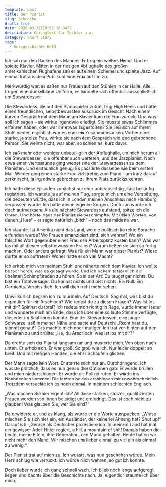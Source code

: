 ```yaml
---
template: post
title: Der Pianist
slug: Schnecke
draft: true
date: 2020-03-31T10:52:16.942Z
description: Coronatext für Töchter u.a.
category: Short Story
tags:
  - Kurzgeschichte Held
---
```



Ich sah nur den Rücken des Mannes. Er trug ein weißes Hemd. Und er spielte Klavier. Mitten in der riesigen Abflughalle des großen amerikanischen Flughafens saß er auf einem Schemel und spielte Jazz. Auf einmal trat aus dem Publikum eine Frau auf ihn zu.

Merkwürdig war: es saßen nur Frauen auf den Stühlen in der Halle. Alle trugen eine dunkelblaue Uniform, es handelte sich offenbar ausschließlich um Stewardessen.

Die Stewardess, die auf den Pianospieler zutrat, trug High Heels und hatte einen freundlichen, selbstbewussten Ausdruck im Gesicht. Nach einem kurzen Gespräch mit dem Mann am Klavier kam die Frau zurück. Und was soll ich sagen – sie wirkte irgendwie erledigt. Sie musste etwas Schlimmes erfahren haben, oder war ihr etwas zugestoßen? Sie ließ sich auf ihrem Stuhl nieder, eigentlich war es eher ein Zusammensacken. Vorher eine starke, ja stolze Frau, wirkte sie nach dem Gespräch wie eine gebrochene Person. Sie weinte nicht, war aber, so schien es, kurz davor.

Ich saß mehr oder weniger unbeteiligt in der Abflughalle, um mich herum all die Stewardessen, die offenbar auch warteten, und der Jazzpianist. Nach etwa einer Viertelstunde ging wieder eine der Stewardessen zu dem Pianisten. Und erstaunlich genug: Es passierte dasselbe wie beim ersten Mal. Wieder ging einen starke Frau zielstrebig zum Piano – um kurz darauf zerknirscht, ja irgendwie gebrochen zu ihrem Platz zurückzukehren.

Ich hatte diese Episoden zunächst nur eher unbeabsichtigt, fast beiläufig registriert. Ich wartete ja auf meinen Flug, sorgte mich um eine Verspätung, die bedeuten würde, dass ich in London meinen Anschluss nach Hamburg verpassen würde. Ich hatte meine eigenen Sorgen. Doch nun wurde ich doch aufmerksam. Als die nächste Stewardess aufstand, spitze ich die Ohren. Und hörte, dass der Pianist sie beschimpfte. Mit üblen Worten, von denen „Hure“ – er sagte natürlich „bitch“ – noch das mildeste war.

Ich staunte. Ist Amerika nicht das Land, wo die politisch korrekte Sprache erfunden wurde? Wo Frauen emanzipiert sind, sich wehren? Wo ein falsches Wort gegenüber einer Frau den Arbeitsplatz kosten kann? Was war los mit all diesen selbstbewussten Frauen? Warum ließen sie sich so fertig machen. Oder anders gefragt: Was für ein Mann war dieser Pianist? Wieso durfte er so auftreten? Woher hatte er so viel Macht?

Ich erhob mich von meinem Stuhl und näherte mich dem Klavier. Ich wollte besser hören, was da gesagt wurde. Und ich bekam tatsächlich die übelsten Schimpftiraden zu hören. So in der Art: Du taugst gar nichts. Du bist ein Totalversager. Du kannst nichts und bist nichts. Ein Null. Ein Garnichts. Verpiss dich. Ich will dich nicht mehr sehen.

Unwillkürlich begann ich zu murmeln. Auf Deutsch: Sag mal, was bist du eigentlich für ein Arschloch? Wie redest du zu diesen Frauen? Was ist los mit dir? Spinnst du total? Ich redete mich richtig in Rage, wurde immer lauter und wunderte mich am Ende, dass ich über eine so laute Stimme verfügte, die jeder im Saal hören konnte. Eine der Stewardessen, eine junge Schwarze, saß in meiner Nähe und sagte auf Deutsch: „Recht hast du, stimmt genau!“ Das machte mich noch mutiger. Ich trat von hinten auf den Pianisten zu und brüllte: „He, du Arschloch, was ist los mit dir?“

Da drehte sich der Pianist langsam um und musterte mich. Von oben nach unten. Er erhob sich. Er war groß. So groß wie ich. Nur leider doppelt so breit. Und mit riesigen Händen, die eher Schaufeln glichen.

Der Mann sagte kein Wort. Er starrte mich nur an. Durchdringend. Ich wusste plötzlich, dass es nun genau drei Optionen gab: Er würde brüllen und mich niederschlagen. Er würde die Polizei rufen. Er würde ins Nachdenken kommen. Die letzten beiden erschienen mir unwahrscheinlich. Trotzdem versuchte ich es noch einmal. In meinem schlechten Englisch.

„Was machen Sie hier eigentlich? All diese starken, stolzen, qualifizierten Frauen werden von Ihnen beleidigt und erniedrigt. Das ist doch nicht zu glauben! Was glauben Sie, wer Sie sind?“

Da erwiderte er, und es klang, als würde er die Worte ausspucken: „Wieso mischen Sie sich hier ein, ein Ausländer, der keinerlei Ahnung hat? Shut up!“ Darauf ich: „Gerade als Deutscher protestiere ich. In meinem Land hat mal ein gewisser Adolf Hitler regiert, a hill, a mountain of shit! Damals haben die Leute, meine Eltern, ihre Generation, den Mund gehalten. Heute halten wir nicht mehr den Mund. Wir mischen uns lieber einmal zu viel ein als einmal zu wenig.“

Der Pianist trat auf mich zu. Ich wusste, was nun geschehen würde. Mein Herz schlug wie verrückt. Ich würde mich wehren, so gut ich konnte.

Doch lieber wurde ich ganz schnell wach. Ich blieb noch lange aufgeregt liegen und dachte über die Geschichte nach. Ja, eigentlich staunte ich über mich.